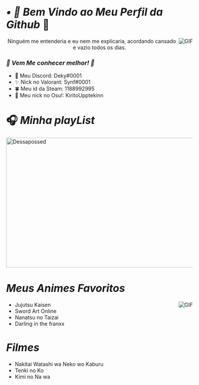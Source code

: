 
#                                                                    *• 🍂 Bem Vindo ao Meu Perfil da Github* 🍃

<img align="right" alt="GIF" src="https://i.redd.it/aym1gqxv0eo71.gif" />
<p align="center"> Ninguém me entenderia e eu nem me explicaria, acordando cansado e vazio todos os dias.

### *🚩 Vem Me conhecer melhor! 🎻*

- 🌱 Meu Discord: Deky#0001
- ✨ Nick no Valorant: Synf#0001
- 🍀 Meu id da Steam: 1188992995
- 🌠 Meu nick no Osu!: KiritoUpptekinn

#                                                                    🎧 *Minha playList*

</p>
<a href="https://open.spotify.com/user/314xjtrxlkqo5kz6doztbib23lx4?si=5d4dYg47Q1yk2njBuhs0BQ" target="blank"><img align="center" src=https://i.pinimg.com/originals/46/2e/87/462e8760149728015a5e671e05becc6d.gif alt="Dessapossed" height="350" width="1012" /></a>
</p>     

#                                                                    *Meus Animes Favoritos*

<img align="right" alt="GIF" src="https://cdn.discordapp.com/attachments/825551954662522911/846497114628161546/image0.gif" />

- Jujutsu Kaisen
- Sword Art Online
- Nanatsu no Taizai
- Darling in the franxx
# *Filmes*
- Nakitai Watashi wa Neko wo Kaburu
- Tenki no Ko
- Kimi no Na wa
